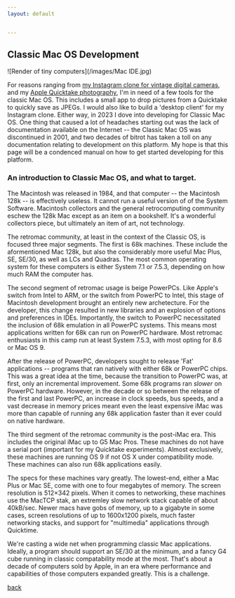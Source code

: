 ```yaml
---
layout: default


---
```


## Classic Mac OS Development

![Render of tiny computers](/images/Mac IDE.jpg)

For reasons ranging from [my Instagram clone for vintage digital cameras](https://www.640by480.com/), and my [Apple Quicktake photography](https://bbenchoff.github.io/pages/QuicktakeLens.html), I'm in need of a few tools for the classic Mac OS. This includes a small app to drop pictures from a Quicktake to quickly save as JPEGs. I would also like to build a 'desktop client' for my Instagram clone. Either way, in 2023 I dove into developing for Classic Mac OS. One thing that caused a lot of headaches starting out was the lack of documentation available on the Internet -- the Classic Mac OS was discontinued in 2001, and two decades of bitrot has taken a toll on any documentation relating to development on this platform. My hope is that this page will be a condenced manual on how to get started developing for this platform.

### An introduction to Classic Mac OS, and what to target.

The Macintosh was released in 1984, and that computer -- the Macintosh 128k -- is effectively useless. It cannot run a useful version of of the System Software. Macintosh collectors and the general retrocomputing community eschew the 128k Mac except as an item on a bookshelf. It's a wonderful collectors piece, but ultimately an item of art, not technology.

The retromac community, at least in the context of the Classic OS, is focused three major segments. The first is 68k machines. These include the aformentioned Mac 128k, but also the considerably more useful Mac Plus, SE, SE/30, as well as LCs and Quadras. The most common operating system for these computers is either System 7.1 or 7.5.3, depending on how much RAM the computer has.

The second segment of retromac usage is beige PowerPCs. Like Apple's switch from Intel to ARM, or the switch from PowerPC to Intel, this stage of Macintosh development brought an entirely new archetecture. For the developer, this change resulted in new libraries and an explosion of options and preferences in IDEs. Importantly, the switch to PowerPC necessitated the inclusion of 68k emulation in all PowerPC systems. This means most applications written for 68k can run on PowerPC hardware. Most retromac enthusiasts in this camp run at least System 7.5.3, with most opting for 8.6 or Mac OS 9. 

After the release of PowerPC, developers sought to release 'Fat' applications -- programs that ran natively with either 68k or PowerPC chips. This was a great idea at the time, because the transition to PowerPC was, at first, only an incremental improvement. Some 68k programs ran _slower_ on PowerPC hardware. However, in the decade or so between the release of the first and last PowerPC, an increase in clock speeds, bus speeds, and a vast decrease in memory prices meant even the least expensive iMac was more than capable of running any 68k application faster than it ever could on native hardware.

The third segment of the retromac community is the post-iMac era. This includes the original iMac up to G5 Mac Pros. These machines do not have a serial port (important for my Quicktake experiments). Almost exclusively, these machines are running OS 9 if not OS X under compatibility mode. These machines can also run 68k applications easily.

The specs for these machines vary greatly. The lowest-end, either a Mac Plus or Mac SE, come with one to four megabytes of memory. The screen resolution is 512×342 pixels. When it comes to networking, these machines use the MacTCP stak, an extremley slow network stack capable of about 40kB/sec. Newer macs have gobs of memory, up to a gigabyte in some cases, screen resolutions of up to 1600x1200 pixels, much faster networking stacks, and support for "multimedia" applications through Quicktime.

We're casting a wide net when programming classic Mac applications. Ideally, a program should support an SE/30 at the minimum, and a fancy G4 cube running in classic compatability mode at the most. That's about a decade of computers sold by Apple, in an era where performance and capabilities of those computers expanded greatly. This is a challenge.   

[back](../)
